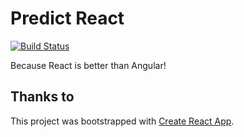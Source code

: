 # Predict React
[![Build Status](https://travis-ci.org/TKasekamp/predict-react.svg?branch=master)](https://travis-ci.org/TKasekamp/predict-react)

Because React is better than Angular!

## Thanks to
This project was bootstrapped with [Create React App](https://github.com/facebookincubator/create-react-app).
